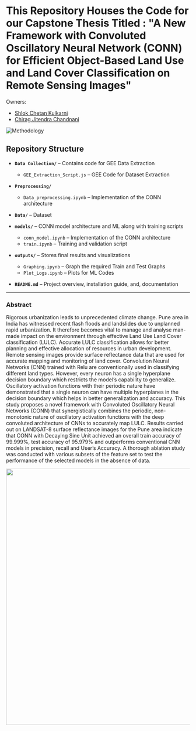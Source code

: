 # This Repository Houses the Code for our Capstone Thesis Titled : "A New Framework with Convoluted Oscillatory Neural Network (CONN) for Efficient Object-Based Land Use and Land Cover Classification on Remote Sensing Images" 

Owners:
* [Shlok Chetan Kulkarni](https://github.com/Sckarge)
* [Chirag Jitendra Chandnani](https://github.com/chiragchandnani10)

![Methodology](https://github.com/user-attachments/assets/71a1b0ef-a1f2-4d98-a7c9-d6a9801b049e)



##  Repository Structure

- **`Data Collection/`** – Contains code for GEE Data Extraction
  - `GEE_Extraction_Script.js` – GEE Code for Dataset Extraction
- **`Preprocessing/`**
  - `Data_preprocessing.ipynb` – Implementation of the CONN architecture
- **`Data/`** – Dataset 
- **`models/`** – CONN model architecture and ML along with training scripts
  - `conn_model.ipynb` – Implementation of the CONN architecture
  - `train.ipynb` – Training and validation script

- **`outputs/`** – Stores final results and visualizations
  - `Graphing.ipynb` – Graph the required Train and Test Graphs
  - `Plot_Logs.ipynb` – Plots for ML Codes

- **`README.md`** – Project overview, installation guide, and, documentation

---
### Abstract  
Rigorous urbanization leads to unprecedented climate change. Pune area in India has witnessed recent flash floods and landslides due to unplanned rapid urbanization. It therefore becomes vital to manage and analyse man-made impact on the environment through effective Land Use Land Cover classification (LULC). Accurate LULC classification allows for better planning and effective allocation of resources in urban development. Remote sensing images provide surface reflectance data that are used for accurate mapping and monitoring of land cover. Convolution Neural Networks (CNN) trained with Relu are conventionally used in classifying different land types. However, every neuron has a single hyperplane decision boundary which restricts the model’s capability to generalize. Oscillatory activation functions with their periodic nature have demonstrated that a single neuron can have multiple hyperplanes in the decision boundary which helps in better generalization and accuracy. This study proposes a novel framework with Convoluted Oscillatory Neural Networks (CONN) that synergistically combines the periodic, non-monotonic nature of oscillatory activation functions with the deep convoluted architecture of CNNs to accurately map LULC. Results carried out on LANDSAT-8 surface reflectance images for the Pune area indicate that CONN with Decaying Sine Unit achieved an overall train accuracy of 99.999%, test accuracy of 95.979% and outperforms conventional CNN models in precision, recall and User’s Accuracy. A thorough ablation study was conducted with various subsets of the feature set to test the performance of the selected models in the absence of data.


<div align="center">
<img src="https://github.com/user-attachments/assets/648e2da6-83bb-4cae-8970-19eefebc3320" width="700" height="700">
</div>



